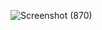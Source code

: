 ![Screenshot (870)](https://github.com/ryanfavour4/got-bootstrap-dashboard-template-smartadmin-package-v4.5.1/assets/87520763/8e48768b-11c0-4c54-b54d-8b7afae57365)
